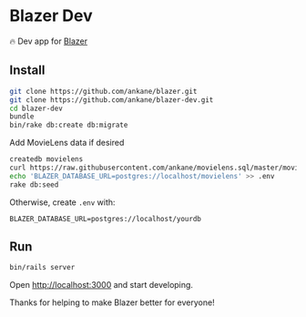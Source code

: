 # Blazer Dev

:fire: Dev app for [Blazer](https://github.com/ankane/blazer)

## Install

```sh
git clone https://github.com/ankane/blazer.git
git clone https://github.com/ankane/blazer-dev.git
cd blazer-dev
bundle
bin/rake db:create db:migrate
```

Add MovieLens data if desired

```sh
createdb movielens
curl https://raw.githubusercontent.com/ankane/movielens.sql/master/movielens.sql | psql -d movielens
echo 'BLAZER_DATABASE_URL=postgres://localhost/movielens' >> .env
rake db:seed
```

Otherwise, create `.env` with:

```
BLAZER_DATABASE_URL=postgres://localhost/yourdb
```

## Run

```sh
bin/rails server
```

Open [http://localhost:3000](http://localhost:3000) and start developing.

Thanks for helping to make Blazer better for everyone!
